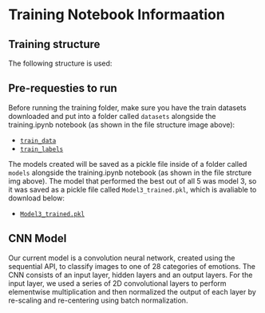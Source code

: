 # Training Notebook Informaation

## Training structure
The following structure is used:

## Pre-requesties to run
Before running the training folder, make sure you have the train datasets downloaded and put into a folder called `datasets` alongside the training.ipynb notebook (as shown in the file structure image above):
- [`train_data`](https://drive.google.com/file/d/1i2jtb_qB7lU_q1wY92LdHxY2KueWIZGR/view?usp=sharing)
- [`train_labels`](https://drive.google.com/file/d/1wWGWjUqYe483GSULzRGE7Bp2iD9BUsv4/view?usp=sharing)

The models created will be saved as a pickle file inside of a folder called `models` alongside the training.ipynb notebook (as shown in the file strcture img above).
The model that performed the best out of all 5 was model 3, so it was saved as a pickle file called `Model3_trained.pkl`, which is avaliable to download below:
- [`Model3_trained.pkl`](https://drive.google.com/file/d/1UzJZCJAuHcSxOCfhjRrInMVtZSn-7g0W/view?usp=sharing)

## CNN Model 

Our current model is a convolution neural network, created using the sequential API, to classify images to one of 28 categories of emotions. The CNN consists of an input layer, hidden layers and an output layers. For the input layer, we used a series of 2D convolutional layers to perform elementwise multiplication and then normalized the output of each layer by re-scaling and re-centering using batch normalization. 
